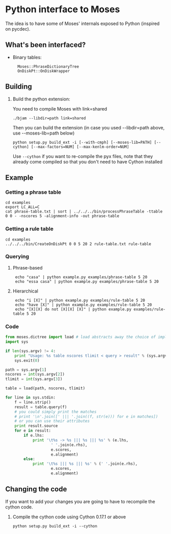 # Python interface to Moses

The idea is to have some of Moses' internals exposed to Python (inspired on pycdec).

## What's been interfaced?

* Binary tables:

        Moses::PhraseDictionaryTree
        OnDiskPt::OnDiskWrapper

## Building

1.  Build the python extension: 

    You need to compile Moses with link=shared

        ./bjam --libdir=path link=shared

    Then you can build the extension (in case you used --libdir=path above, use --moses-lib=path below) 

        python setup.py build_ext -i [--with-cmph] [--moses-lib=PATH] [--cython] [--max-factors=NUM] [--max-kenlm-order=NUM]

    Use `--cython` if you want to re-compile the pyx files, note that they already come compiled so that you don't need to have Cython installed 

## Example

### Getting a phrase table

    cd examples
    export LC_ALL=C
    cat phrase-table.txt | sort | ../../../bin/processPhraseTable -ttable 0 0 - -nscores 5 -alignment-info -out phrase-table

### Getting a rule table

    cd examples
    ../../../bin/CreateOnDiskPt 0 0 5 20 2 rule-table.txt rule-table

### Querying

1. Phrase-based
    
        echo "casa" | python example.py examples/phrase-table 5 20
        echo "essa casa" | python example.py examples/phrase-table 5 20

2. Hierarchical

        echo "i [X]" | python example.py examples/rule-table 5 20
        echo "have [X]" | python example.py examples/rule-table 5 20
        echo "[X][X] do not [X][X] [X]" | python example.py examples/rule-table 5 20

### Code

```python
from moses.dictree import load # load abstracts away the choice of implementation by checking the available files
import sys

if len(sys.argv) != 4:
    print "Usage: %s table nscores tlimit < query > result" % (sys.argv[0])
    sys.exit(0)

path = sys.argv[1]
nscores = int(sys.argv[2])
tlimit = int(sys.argv[3])

table = load(path, nscores, tlimit)

for line in sys.stdin:
    f = line.strip()
    result = table.query(f)
    # you could simply print the matches
    # print '\n'.join([' ||| '.join((f, str(e))) for e in matches])
    # or you can use their attributes
    print result.source
    for e in result:
        if e.lhs:
            print '\t%s -> %s ||| %s ||| %s' % (e.lhs, 
                    ' '.join(e.rhs), 
                    e.scores, 
                    e.alignment)
        else:
            print '\t%s ||| %s ||| %s' % (' '.join(e.rhs), 
                    e.scores, 
                    e.alignment)
```


## Changing the code

If you want to add your changes you are going to have to recompile the cython code.

1.  Compile the cython code using Cython 0.17.1 or above


        python setup.py build_ext -i --cython
 
